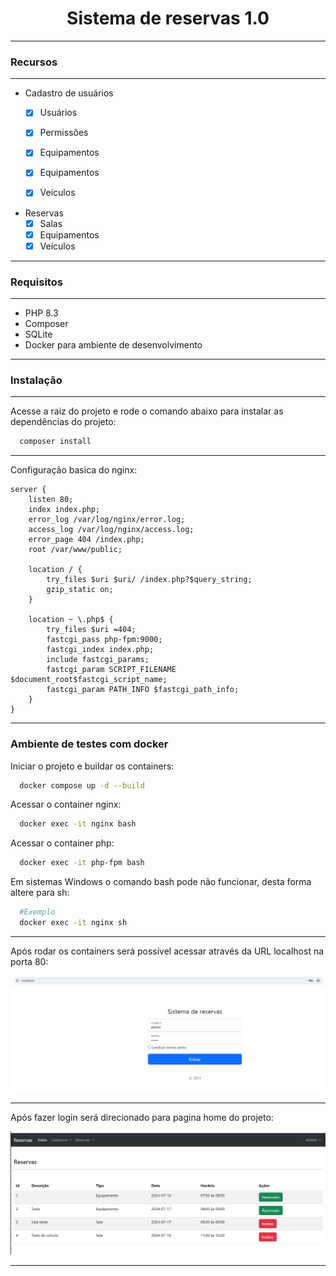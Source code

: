 <h1 style="text-align: center">Sistema de reservas 1.0</h1>

---
### Recursos

---

- Cadastro de usuários
  - [X] Usuários
  - [X] Permissões
  - [X] Equipamentos 
  - [X] Equipamentos 
  - [X] Veículos


- Reservas
  - [X] Salas
  - [X] Equipamentos
  - [X] Veículos

---


### Requisitos

---

- PHP 8.3
- Composer
- SQLite
- Docker para ambiente de desenvolvimento

---

### Instalação

--- 

Acesse a raiz do projeto e rode o comando abaixo para instalar as dependências do projeto:

```bash
  composer install
````

---
Configuração basica do nginx:

```text
server {
    listen 80;
    index index.php;
    error_log /var/log/nginx/error.log;
    access_log /var/log/nginx/access.log;
    error_page 404 /index.php;
    root /var/www/public;

    location / {
        try_files $uri $uri/ /index.php?$query_string;
        gzip_static on;
    }

    location ~ \.php$ {
        try_files $uri =404;
        fastcgi_pass php-fpm:9000;
        fastcgi_index index.php;
        include fastcgi_params;
        fastcgi_param SCRIPT_FILENAME $document_root$fastcgi_script_name;
        fastcgi_param PATH_INFO $fastcgi_path_info;
    }
}

```

---

### Ambiente de testes com docker

Iniciar o projeto e buildar os containers:

```bash
  docker compose up -d --build
```

Acessar o container nginx:

```bash
  docker exec -it nginx bash
```

Acessar o container php:

```bash
  docker exec -it php-fpm bash
```

Em sistemas Windows o comando bash pode não funcionar, desta forma altere para sh:
```bash
  #Exemplo
  docker exec -it nginx sh
```

---

Após rodar os containers será possível acessar através da URL localhost na porta 80:

![index_image](./public/assets/images/index.png)


---

Após fazer login será direcionado para pagina home do projeto:

![index_image](./public/assets/images/home.png)

---

